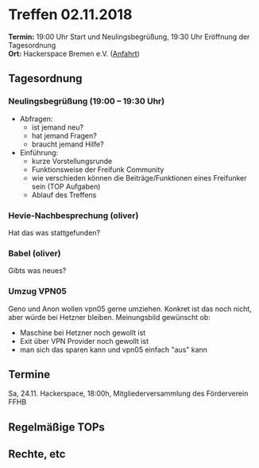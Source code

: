 # Treffen 02.11.2018

**Termin:** 19:00 Uhr Start und Neulingsbegrüßung, 19:30 Uhr Eröffnung der Tagesordnung  
**Ort:** Hackerspace Bremen e.V. ([Anfahrt](https://www.hackerspace-bremen.de/anfahrt/))

## Tagesordnung
### Neulingsbegrüßung (19:00 – 19:30 Uhr)
- Abfragen:
    - ist jemand neu?
    - hat jemand Fragen?
    - braucht jemand Hilfe?
- Einführung:
    - kurze Vorstellungsrunde
    - Funktionsweise der Freifunk Community
    - wie verschieden können die Beiträge/Funktionen eines Freifunker sein (TOP Aufgaben)
    - Ablauf des Treffens

### Hevie-Nachbesprechung (oliver)
Hat das was stattgefunden?

### Babel (oliver)
Gibts was neues?

### Umzug VPN05

Geno und Anon wollen vpn05 gerne umziehen. Konkret ist das noch nicht, aber würde bei Hetzner bleiben.
Meinungsbild gewünscht ob:
 - Maschine bei Hetzner noch gewollt ist
 - Exit über VPN Provider noch gewollt ist
 - man sich das sparen kann und vpn05 einfach "aus" kann

## Termine
Sa, 24.11. Hackerspace, 18:00h, Mitgliederversammlung des Förderverein FFHB

## Regelmäßige TOPs

## Rechte, etc
